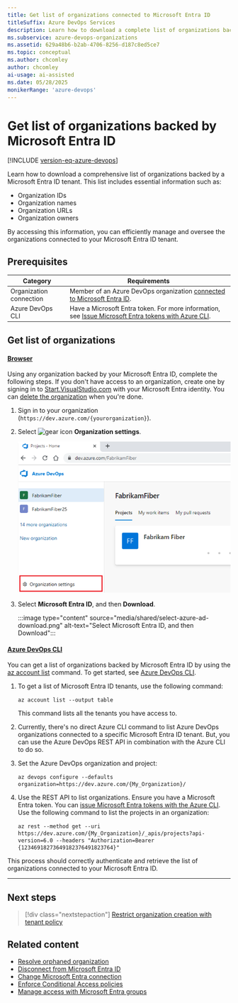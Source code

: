 ```yaml
---
title: Get list of organizations connected to Microsoft Entra ID
titleSuffix: Azure DevOps Services
description: Learn how to download a complete list of organizations backed by or connected to Microsoft Entra ID.
ms.subservice: azure-devops-organizations
ms.assetid: 629a48b6-b2ab-4706-8256-d187c8ed5ce7
ms.topic: conceptual
ms.author: chcomley
author: chcomley
ai-usage: ai-assisted
ms.date: 05/28/2025
monikerRange: 'azure-devops'
---
```


# Get list of organizations backed by Microsoft Entra ID

[!INCLUDE [version-eq-azure-devops](../../includes/version-eq-azure-devops.md)]

Learn how to download a comprehensive list of organizations backed by a Microsoft Entra ID tenant. This list includes essential information such as:

- Organization IDs
- Organization names
- Organization URLs
- Organization owners

By accessing this information, you can efficiently manage and oversee the organizations connected to your Microsoft Entra ID tenant.

## Prerequisites

| Category | Requirements |
|--------------|-------------|
|Organization connection |Member of an Azure DevOps organization [connected to Microsoft Entra ID](connect-organization-to-azure-ad.md).|
|Azure DevOps CLI | Have a Microsoft Entra token. For more information, see [Issue Microsoft Entra tokens with Azure CLI](../../cli/entra-tokens.md).|

## Get list of organizations

#### [Browser](#tab/browser)

Using any organization backed by your Microsoft Entra ID, complete the following steps. If you don't have access to an organization, create one by signing in to [Start.VisualStudio.com](https://start.visualstudio.com/) with your Microsoft Entra identity. You can [delete the organization](delete-your-organization.md) when you're done.

1. Sign in to your organization (```https://dev.azure.com/{yourorganization}```).

2. Select ![gear icon](../../media/icons/gear-icon.png) **Organization settings**.

    ![Screenshot showing highlighted Organization settings button.](../../media/settings/open-admin-settings-vert.png)

3. Select **Microsoft Entra ID**, and then **Download**.

   :::image type="content" source="media/shared/select-azure-ad-download.png" alt-text="Select Microsoft Entra ID, and then Download":::

#### [Azure DevOps CLI](#tab/azure-devops-cli/)

You can get a list of organizations backed by Microsoft Entra ID by using the [az account list](/cli/azure/devops/user#az-devops-user-add) command. To get started, see [Azure DevOps CLI](../../cli/index.md).

1. To get a list of Microsoft Entra ID tenants, use the following command:

   ```azurecli
   az account list --output table
   ```

   This command lists all the tenants you have access to.

2.  Currently, there's no direct Azure CLI command to list Azure DevOps organizations connected to a specific Microsoft Entra ID tenant. But, you can use the Azure DevOps REST API in combination with the Azure CLI to do so.

   1. Set the Azure DevOps organization and project:
   
      ```azurecli
      az devops configure --defaults organization=https://dev.azure.com/{My_Organization}/
      ```

   2. Use the REST API to list organizations. Ensure you have a Microsoft Entra token. You can [issue Microsoft Entra tokens with the Azure CLI](../../cli/entra-tokens.md). Use the following command to list the projects in an organization:

      ```azurerestapi
      az rest --method get --uri https://dev.azure.com/{My_Organization}/_apis/projects?api-version=6.0 --headers "Authorization=Bearer {12346918273649182376491823764}"
      ```

   This process should correctly authenticate and retrieve the list of organizations connected to your Microsoft Entra ID.

* * *

## Next steps

> [!div class="nextstepaction"]
> [Restrict organization creation with tenant policy](azure-ad-tenant-policy-restrict-org-creation.md)

## Related content

* [Resolve orphaned organization](resolve-orphaned-organization.md)
* [Disconnect from Microsoft Entra ID](disconnect-organization-from-azure-ad.md)
* [Change Microsoft Entra connection](change-azure-ad-connection.md)
* [Enforce Conditional Access policies](change-application-access-policies.md)
* [Manage access with Microsoft Entra groups](./manage-azure-active-directory-groups.md)

